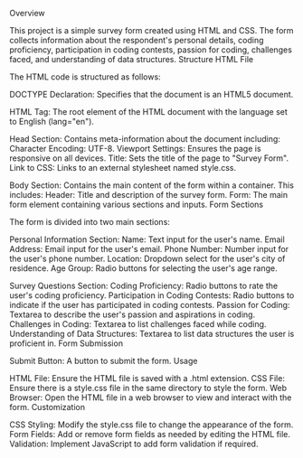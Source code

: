 Overview

This project is a simple survey form created using HTML and CSS. The form collects information about the respondent's personal details, coding proficiency, participation in coding contests, passion for coding, challenges faced, and understanding of data structures. Structure HTML File

The HTML code is structured as follows:

DOCTYPE Declaration: Specifies that the document is an HTML5 document.

HTML Tag: The root element of the HTML document with the language set to English (lang="en").

Head Section: Contains meta-information about the document including:
    Character Encoding: UTF-8.
    Viewport Settings: Ensures the page is responsive on all devices.
    Title: Sets the title of the page to "Survey Form".
    Link to CSS: Links to an external stylesheet named style.css.

Body Section: Contains the main content of the form within a container. This includes:
    Header: Title and description of the survey form.
    Form: The main form element containing various sections and inputs.
Form Sections

The form is divided into two main sections:

Personal Information Section:
    Name: Text input for the user's name.
    Email Address: Email input for the user's email.
    Phone Number: Number input for the user's phone number.
    Location: Dropdown select for the user's city of residence.
    Age Group: Radio buttons for selecting the user's age range.

Survey Questions Section:
    Coding Proficiency: Radio buttons to rate the user's coding proficiency.
    Participation in Coding Contests: Radio buttons to indicate if the user has participated in coding contests.
    Passion for Coding: Textarea to describe the user's passion and aspirations in coding.
    Challenges in Coding: Textarea to list challenges faced while coding.
    Understanding of Data Structures: Textarea to list data structures the user is proficient in.
Form Submission

Submit Button: A button to submit the form.
Usage

HTML File: Ensure the HTML file is saved with a .html extension.
CSS File: Ensure there is a style.css file in the same directory to style the form.
Web Browser: Open the HTML file in a web browser to view and interact with the form.
Customization

CSS Styling: Modify the style.css file to change the appearance of the form.
Form Fields: Add or remove form fields as needed by editing the HTML file.
Validation: Implement JavaScript to add form validation if required.
